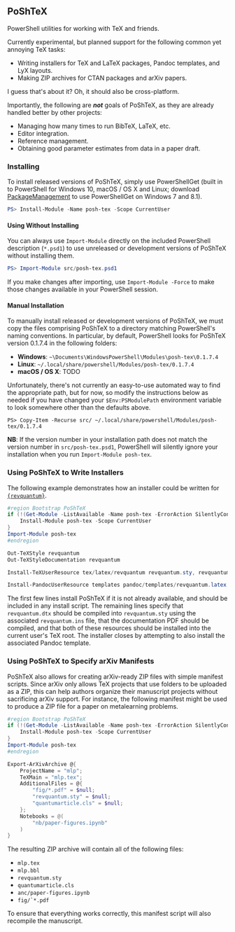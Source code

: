 ## PoShTeX ##

PowerShell utilities for working with TeX and friends.

Currently experimental, but planned support for the following common
yet annoying TeX tasks:

- Writing installers for TeX and LaTeX packages, Pandoc templates, and LyX layouts.
- Making ZIP archives for CTAN packages and arXiv papers.

I guess that's about it? Oh, it should also be cross-platform.

Importantly, the following are ***not*** goals of PoShTeX, as they are already
handled better by other projects:

- Managing how many times to run BibTeX, LaTeX, etc.
- Editor integration.
- Reference management.
- Obtaining good parameter estimates from data in a paper draft.

### Installing ###

To install released versions of PoShTeX, simply use PowerShellGet (built in to
PowerShell for Windows 10, macOS / OS X and Linux; download
[PackageManagement](https://www.microsoft.com/en-us/download/details.aspx?id=49186)
to use PowerShellGet on Windows 7 and 8.1).

```powershell
PS> Install-Module -Name posh-tex -Scope CurrentUser
```

#### Using Without Installing ####

You can always use ``Import-Module`` directly on the included PowerShell description (``*.psd1``) to use unreleased or development versions of PoShTeX without installing them.

```powershell
PS> Import-Module src/posh-tex.psd1
```

If you make changes after importing, use ``Import-Module -Force`` to make those changes available in your PowerShell session.

#### Manual Installation ####

To manually install released or development versions of PoShTeX, we must copy the files comprising PoShTeX to a directory matching PowerShell's naming conventions.
In particular, by default, PowerShell looks for PoShTeX version 0.1.7.4 in the following folders:

- **Windows**: ``~\Documents\WindowsPowerShell\Modules\posh-tex\0.1.7.4``
- **Linux**: ``~/.local/share/powershell/Modules/posh-tex/0.1.7.4``
- **macOS / OS X**: TODO

Unfortunately, there's not currently an easy-to-use automated way to find the appropriate path, but for now, so modify the instructions below as needed if you have changed your ``$Env:PSModulePath`` environment variable to look somewhere other than the defaults above.

```
PS> Copy-Item -Recurse src/ ~/.local/share/powershell/Modules/posh-tex/0.1.7.4
```

**NB**: If the version number in your installation path does not match the version number in ``src/posh-tex.psd1``, PowerShell will silently ignore your installation when you run ``Import-Module posh-tex``.

### Using PoShTeX to Write Installers ###

The following example demonstrates how an installer
could be written for [``{revquantum}``](https://github.com/cgranade/revquantum).

```powershell
#region Bootstrap PoShTeX
if (!(Get-Module -ListAvailable -Name posh-tex -ErrorAction SilentlyContinue)) {
    Install-Module posh-tex -Scope CurrentUser
}
Import-Module posh-tex
#endregion

Out-TeXStyle revquantum
Out-TeXStyleDocumentation revquantum

Install-TeXUserResource tex/latex/revquantum revquantum.sty, revquantum.pdf

Install-PandocUserResource templates pandoc/templates/revquantum.latex -ErrorAction Continue
```

The first few lines install PoShTeX if it is not already available, and should be
included in any install script. The remaining lines specify that ``revquantum.dtx``
should be compiled into ``revquantum.sty`` using the associated ``revquantum.ins``
file, that the documentation PDF should be compiled, and that both of these
resources should be installed into the current user's TeX root. The installer
closes by attempting to also install the associated Pandoc template.

### Using PoShTeX to Specify arXiv Manifests ###

PoShTeX also allows for creating arXiv-ready ZIP files with simple manifest
scripts. Since arXiv only allows TeX projects that use folders to be uploaded as a ZIP,
this can help authors organize their manuscript projects without sacrificing arXiv
support. For instance, the following manifest might be used to produce a
ZIP file for a paper on metalearning problems.

```powershell
#region Bootstrap PoShTeX
if (!(Get-Module -ListAvailable -Name posh-tex -ErrorAction SilentlyContinue)) {
    Install-Module posh-tex -Scope CurrentUser
}
Import-Module posh-tex
#endregion

Export-ArXivArchive @{
    ProjectName = "mlp";
    TeXMain = "mlp.tex";
    AdditionalFiles = @{
        "fig/*.pdf" = $null;
        "revquantum.sty" = $null;
        "quantumarticle.cls" = $null;
    };
    Notebooks = @(
        "nb/paper-figures.ipynb"
    )
}
```

The resulting ZIP archive will contain all of the following files:

- ``mlp.tex``
- ``mlp.bbl``
- ``revquantum.sty``
- ``quantumarticle.cls``
- ``anc/paper-figures.ipynb``
- ``fig/`*.pdf``

To ensure that everything works correctly, this manifest script will also recompile the manuscript.
